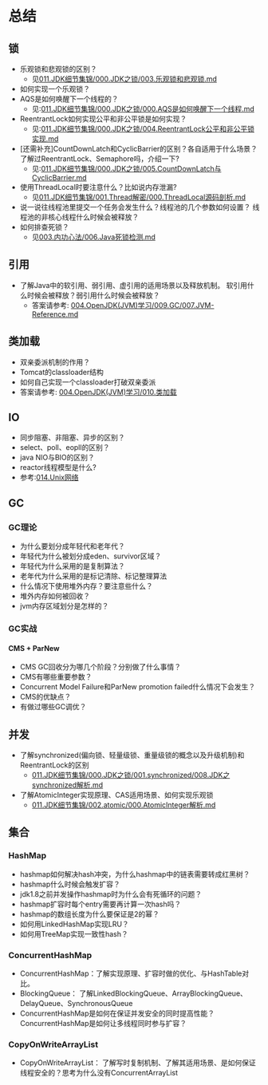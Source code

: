 # 总结
## 锁
+ 乐观锁和悲观锁的区别？
  - 见[011.JDK细节集锦/000.JDK之锁/003.乐观锁和悲观锁.md](../011.JDK细节集锦/000.JDK之锁/003.乐观锁和悲观锁.md)
+ 如何实现一个乐观锁？
+ AQS是如何唤醒下一个线程的？
    - 见:[011.JDK细节集锦/000.JDK之锁/000.AQS是如何唤醒下一个线程.md](../011.JDK细节集锦/000.JDK之锁/000.AQS是如何唤醒下一个线程.md)
+ ReentrantLock如何实现公平和非公平锁是如何实现？
    - 见:[011.JDK细节集锦/000.JDK之锁/004.ReentrantLock公平和非公平锁实现.md](../011.JDK细节集锦/000.JDK之锁/004.ReentrantLock公平和非公平锁实现.md)
+ [还需补充]CountDownLatch和CyclicBarrier的区别？各自适用于什么场景？了解过ReentrantLock、Semaphore吗，介绍一下?
    - 见:[011.JDK细节集锦/000.JDK之锁/005.CountDownLatch与CyclicBarrier.md](../011.JDK细节集锦/000.JDK之锁/005.CountDownLatch与CyclicBarrier.md)
+ 使用ThreadLocal时要注意什么？比如说内存泄漏?
    - 见[011.JDK细节集锦/001.Thread解密/000.ThreadLocal源码剖析.md](../011.JDK细节集锦/001.Thread解密/000.ThreadLocal源码剖析.md)
+ 说一说往线程池里提交一个任务会发生什么？线程池的几个参数如何设置？ 线程池的非核心线程什么时候会被释放？
+ 如何排查死锁？
   - 见[003.内功心法/006.Java死锁检测.md](../003.内功心法/006.Java死锁检测.md)

## 引用
+ 了解Java中的软引用、弱引用、虚引用的适用场景以及释放机制。 软引用什么时候会被释放？弱引用什么时候会被释放？
   - 答案请参考: [004.OpenJDK(JVM)学习/009.GC/007.JVM-Reference.md](../004.OpenJDK(JVM)学习/009.GC/007.JVM-Reference.md)

## 类加载
+ 双亲委派机制的作用？
+ Tomcat的classloader结构
+ 如何自己实现一个classloader打破双亲委派
+ 答案请参考: [004.OpenJDK(JVM)学习/010.类加载](../004.OpenJDK(JVM)学习/010.类加载)

## IO
+ 同步阻塞、非阻塞、异步的区别？
+ select、poll、eopll的区别？
+ java NIO与BIO的区别？
+ reactor线程模型是什么?
+ 参考:[014.Unix网络](../014.Unix网络)

## GC
### GC理论
+ 为什么要划分成年轻代和老年代？
+ 年轻代为什么被划分成eden、survivor区域？
+ 年轻代为什么采用的是复制算法？
+ 老年代为什么采用的是标记清除、标记整理算法
+ 什么情况下使用堆外内存？要注意些什么？
+ 堆外内存如何被回收？
+ jvm内存区域划分是怎样的？
### GC实战
#### CMS + ParNew
+ CMS GC回收分为哪几个阶段？分别做了什么事情？
+ CMS有哪些重要参数？
+ Concurrent Model Failure和ParNew promotion failed什么情况下会发生？
+ CMS的优缺点？
+ 有做过哪些GC调优？


## 并发
+ 了解synchronized(偏向锁、轻量级锁、重量级锁的概念以及升级机制)和ReentrantLock的区别
   - [011.JDK细节集锦/000.JDK之锁/001.synchronized/008.JDK之synchronized解析.md](../011.JDK细节集锦/000.JDK之锁/001.synchronized/008.JDK之synchronized解析.md)
+ 了解AtomicInteger实现原理、CAS适用场景、如何实现乐观锁
   - [011.JDK细节集锦/002.atomic/000.AtomicInteger解析.md](../011.JDK细节集锦/002.atomic/000.AtomicInteger解析.md)
## 集合
### HashMap
+ hashmap如何解决hash冲突，为什么hashmap中的链表需要转成红黑树？
+ hashmap什么时候会触发扩容？
+ jdk1.8之前并发操作hashmap时为什么会有死循环的问题？
+ hashmap扩容时每个entry需要再计算一次hash吗？
+ hashmap的数组长度为什么要保证是2的幂？
+ 如何用LinkedHashMap实现LRU？
+ 如何用TreeMap实现一致性hash？
### ConcurrentHashMap
+ ConcurrentHashMap：了解实现原理、扩容时做的优化、与HashTable对比。
+ BlockingQueue： 了解LinkedBlockingQueue、ArrayBlockingQueue、DelayQueue、SynchronousQueue
+ ConcurrentHashMap是如何在保证并发安全的同时提高性能？ ConcurrentHashMap是如何让多线程同时参与扩容？

### CopyOnWriteArrayList
+ CopyOnWriteArrayList： 了解写时复制机制、了解其适用场景、是如何保证线程安全的？思考为什么没有ConcurrentArrayList
